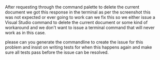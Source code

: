 After requesting through the command palette to delete the current document we got this response in the terminal as per the screenshot this was not expected or ever going to work can we fix this so we either issue a Visual Studio command to delete the current document or some kind of workaround and we don't want to issue a terminal command that will never work as in this case.

  please can you generate the commandline to create the issue for this problem and insist on writing tests for when this happens again and make sure all tests pass before the issue can be resolved.